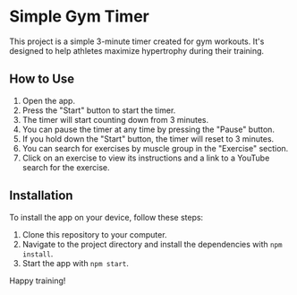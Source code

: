 # Simple Gym Timer

This project is a simple 3-minute timer created for gym workouts. It's designed to help athletes maximize hypertrophy during their training.

## How to Use

1. Open the app.
2. Press the "Start" button to start the timer.
3. The timer will start counting down from 3 minutes.
4. You can pause the timer at any time by pressing the "Pause" button.
5. If you hold down the "Start" button, the timer will reset to 3 minutes.
6. You can search for exercises by muscle group in the "Exercise" section.
7. Click on an exercise to view its instructions and a link to a YouTube search for the exercise.

## Installation

To install the app on your device, follow these steps:

1. Clone this repository to your computer.
2. Navigate to the project directory and install the dependencies with `npm install`.
3. Start the app with `npm start`.

Happy training!